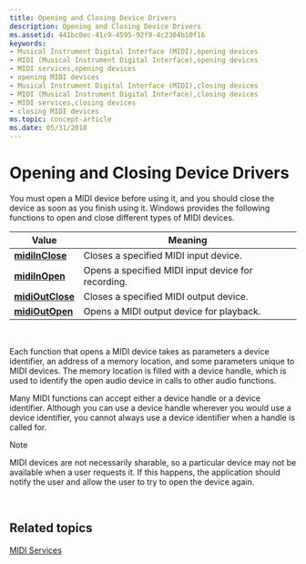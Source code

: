 ```yaml
---
title: Opening and Closing Device Drivers
description: Opening and Closing Device Drivers
ms.assetid: 441bc0ec-41c9-4595-92f9-4c2304b10f16
keywords:
- Musical Instrument Digital Interface (MIDI),opening devices
- MIDI (Musical Instrument Digital Interface),opening devices
- MIDI services,opening devices
- opening MIDI devices
- Musical Instrument Digital Interface (MIDI),closing devices
- MIDI (Musical Instrument Digital Interface),closing devices
- MIDI services,closing devices
- closing MIDI devices
ms.topic: concept-article
ms.date: 05/31/2018
---
```


# Opening and Closing Device Drivers

You must open a MIDI device before using it, and you should close the device as soon as you finish using it. Windows provides the following functions to open and close different types of MIDI devices.



| Value                                | Meaning                                            |
|--------------------------------------|----------------------------------------------------|
| [**midiInClose**](/windows/win32/api/mmeapi/nf-mmeapi-midiinclose)   | Closes a specified MIDI input device.              |
| [**midiInOpen**](/windows/win32/api/mmeapi/nf-mmeapi-midiinopen)     | Opens a specified MIDI input device for recording. |
| [**midiOutClose**](/windows/win32/api/mmeapi/nf-mmeapi-midioutclose) | Closes a specified MIDI output device.             |
| [**midiOutOpen**](/windows/win32/api/mmeapi/nf-mmeapi-midioutopen)   | Opens a MIDI output device for playback.           |



 

Each function that opens a MIDI device takes as parameters a device identifier, an address of a memory location, and some parameters unique to MIDI devices. The memory location is filled with a device handle, which is used to identify the open audio device in calls to other audio functions.

Many MIDI functions can accept either a device handle or a device identifier. Although you can use a device handle wherever you would use a device identifier, you cannot always use a device identifier when a handle is called for.

> [!Note]  
> MIDI devices are not necessarily sharable, so a particular device may not be available when a user requests it. If this happens, the application should notify the user and allow the user to try to open the device again.

 

## Related topics

<dl> <dt>

[MIDI Services](midi-services.md)
</dt> </dl>

 

 
